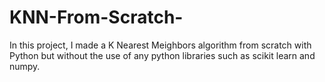 # KNN-From-Scratch-
In this project, I made a K Nearest Meighbors algorithm from scratch with Python but without the use of any python libraries such as scikit learn and numpy.
